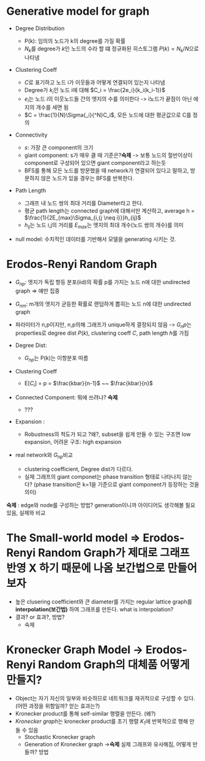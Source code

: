 # Generative model for graph
* Degree Distribution
  * P(k): 임의의 노드가 k의 degree를 가질 확률
  * $N_k$를 degree가 $k$인 노드의 수라 할 떄 정규화된 히스토그램 $P{(k)}=N_k/N$으로 나타냄
 
* Clustering Coeff
  * $C$로 표기하고 노드 i가 이웃들과 어떻게 연결되어 있는지 나타냄
  * Degree가 $k_i$인 노드 i에 대해 $C_i = \frac{2e_i}{k_i(k_i-1)}$
  * $e_i$는 노드 i의 이웃노드들 간의 엣지의 수를 의미한다 -> i노드가 끝점이 아닌 에지의 개수를 세면 됨
  * $C = \frac{1}{N}\Sigma{_i}{^N}C_i$, 모든 노드에 대한 평균값으로 C를 정의
 
* Connectivity
  * $s$: 가장 큰 component의 크기
  * giant component: s가 매우 클 때 기준은?<b>숙제</b> -> 보통 노드의 절반이상이 component로 구성되어 있으면 giant component라고 하는듯
  * BFS를 통해 모든 노드를 방문했을 때 network가 연결되어 있다고 말하고, 방문하지 않은 노드가 있을 경우는 BFS를 반복한다.
 
* Path Length
  * 그래프 내 노드 쌍의 최대 거리를 Diameter라고 한다.
  * 평균 path length는 connected graph에 대해서만 계산하고, average h = $\frac{1}{2E_{max}\Sigma_{i,{j \neq i}}}h_{ij}$
  * $h_{ij}$는 노드 i,j의 거리를 $E_{max}$는 엣지의 최대 개수(노드 쌍의 개수)를 의미

* null model: 수치적인 데이터를 기반해서 모델을 generating 시키는 것.
 
# Erodos-Renyi Random Graph
* $G_{np}$: 엣지가 독립 항등 분포(iid)의 확률 p를 가지는 노드 n에 대한 undirected graph => 얘만 집중
* $G_{nm}$: m개의 엣지가 균등한 확률로 랜덤하게 뽑히는 노드 n에 대한 undirected graph
* 파라미터가 n,p이지만, n,p의해 그래프가 unique하게 결정되지 않음 -> $G_np$는 properties로 degree dist $P{(k)}$, clustering coeff $C$, path length $h$를 가짐

* Degree Dist:
  * $G_{np}$는 P(k)는 이항분포 따름

* Clustering Coeff
  * E[$C_i$] = p = $\frac{kbar}{n-1}$ ~~ $\frac{kbar}{n}$
 
* Connected Component: 뭐에 쓰려나? <b>숙제</b>
  * ???
 
* Expansion :
  * Robustness의 척도가 되고 ?왜?, subset을 쉽게 만들 수 있는 구조면 low expansion, 어려운 구조: high expansion
 
* real network와 $G_{np}$비교
  * clustering coefficient, Degree dist가 다르다.
  * 실제 그래프의 giant componet는 phase transition 형태로 나타나지 않는다? (phase transition은 k=1을 기준으로 giant component가 등장하는 것을 의미)

<b>숙제</b> : edge와 node를 구성하는 방법? generation이니까 아이디어도 생각해볼 필요 있음, 실제와 비교
 
# The Small-world model => Erodos-Renyi Random Graph가 제대로 그래프 반영 X 하기 때문에 나옴 보간법으로 만들어보자
* 높은 clusering coefficient와 큰 diameter를 가지는 regular lattice graph를 <b>interpolation(보간법)</b> 하여 그래프를 만든다. what is interpolation?
* 결과? or 효과?, 방법?
  * 숙제

# Kronecker Graph Model -> Erodos-Renyi Random Graph의 대체품 어떻게 만들지?
* Object는 자기 자신의 일부와 비슷하므로 네트워크를 재귀적으로 구성할 수 있다. (어떤 과정을 위함일까? 얻는 효과는?)
* Kronecker product를 통해 self-similar 행렬을 만든다. (왜?)
* <i>Kronecker graph</i>는 kronecker product를 초기 행렬 $K_1$에 반복적으로 행해 만들 수 있음
  * Stochastic Kronecker graph
  * Generation of Kronecker graph -><b>숙제</b> 실제 그래프와 유사해짐, 어떻게 만들까? 방법

